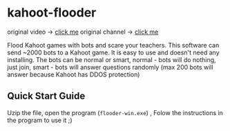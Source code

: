 # kahoot-flooder
original video -> [click me](https://www.youtube.com/watch?v=FhHWLco1vVk&t=1s)
original channel -> [click me](https://www.youtube.com/channel/UCIOu6mJ5o0h5VKpLm4kQwPA)

Flood Kahoot games with bots and scare your teachers. This software can send ~2000 bots to a Kahoot game. It is easy to use and doesn't need any installing. The bots can be normal or smart, normal - bots will do nothing, just join, smart - bots will answer questions randomly (max 200 bots will answer because Kahoot has DDOS protection)

<h2>Quick Start Guide</h2>

 Uzip the file, open the program (`flooder-win.exe`)
 , Folow the instructions in the program to use it ;)
